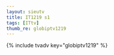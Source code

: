 ```yaml
--- 
layout: sieutv
title: IT1219 s1
tags: [ITtv]
thumb_re: globiptv1219
---
```

{% include tvadv key="globiptv1219" %} 
